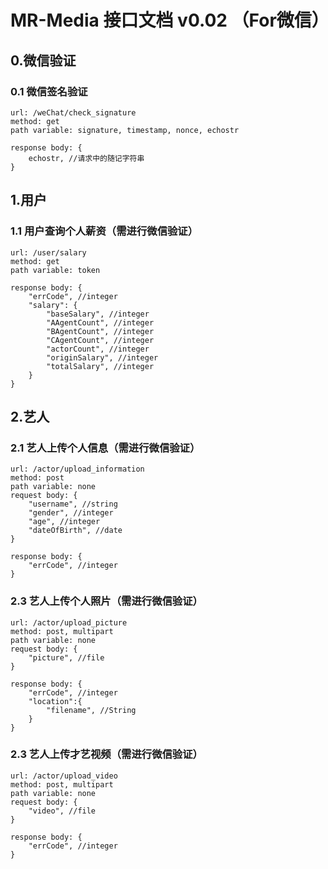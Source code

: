 # MR-Media 接口文档 v0.02 （For微信）
## 0.微信验证
### 0.1 微信签名验证
```
url: /weChat/check_signature
method: get
path variable: signature, timestamp, nonce, echostr
```
```
response body: {
	echostr, //请求中的随记字符串
}
```
## 1.用户
### 1.1 用户查询个人薪资（需进行微信验证）
```
url: /user/salary
method: get
path variable: token
```
```
response body: {
	"errCode", //integer
	"salary": {
		"baseSalary", //integer
		"AAgentCount", //integer
		"BAgentCount", //integer
		"CAgentCount", //integer
		"actorCount", //integer
		"originSalary", //integer
		"totalSalary", //integer
	}
}
```
## 2.艺人
### 2.1 艺人上传个人信息（需进行微信验证）
```
url: /actor/upload_information
method: post
path variable: none
request body: {
	"username", //string
	"gender", //integer
	"age", //integer
	"dateOfBirth", //date
}
```
```
response body: {
	"errCode", //integer
}
```
### 2.3 艺人上传个人照片（需进行微信验证）
```
url: /actor/upload_picture
method: post, multipart
path variable: none
request body: {
	"picture", //file
}
```
```
response body: {
	"errCode", //integer
	"location":{
		"filename", //String
	}
}
```
### 2.3 艺人上传才艺视频（需进行微信验证）
```
url: /actor/upload_video
method: post, multipart
path variable: none
request body: {
	"video", //file
}
```
```
response body: {
	"errCode", //integer
}
```
